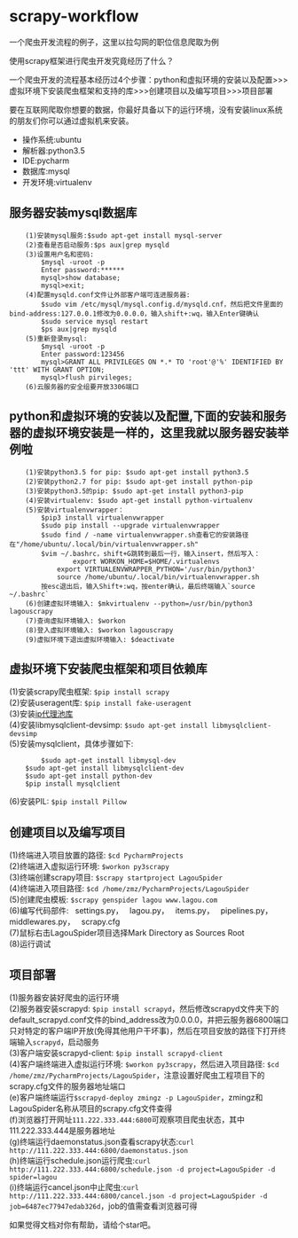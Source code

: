 # scrapy-workflow
一个爬虫开发流程的例子，这里以拉勾网的职位信息爬取为例

使用scrapy框架进行爬虫开发究竟经历了什么？

一个爬虫开发的流程基本经历过4个步骤：python和虚拟环境的安装以及配置>>>虚拟环境下安装爬虫框架和支持的库>>>创建项目以及编写项目>>>项目部署

要在互联网爬取你想要的数据，你最好具备以下的运行环境，没有安装linux系统的朋友们你可以通过虚拟机来安装。

* 操作系统:ubuntu
* 解析器:python3.5
* IDE:pycharm
* 数据库:mysql
* 开发环境:virtualenv


## 服务器安装mysql数据库

        (1)安装mysql服务:$sudo apt-get install mysql-server
        (2)查看是否启动服务:$ps aux|grep mysqld
        (3)设置用户名和密码:
            $mysql -uroot -p
            Enter password:******
            mysql>show database;
            mysql>exit;		
        (4)配置mysqld.conf文件让外部客户端可连进服务器:
            $sudo vim /etc/mysql/mysql.config.d/mysqld.cnf，然后把文件里面的bind-address:127.0.0.1修改为0.0.0.0，输入shift+:wq，输入Enter键确认
            $sudo service mysql restart
            $ps aux|grep mysqld
        (5)重新登录mysql:
            $mysql -uroot -p
            Enter password:123456
            mysql>GRANT ALL PRIVILEGES ON *.* TO 'root'@'%' IDENTIFIED BY 'ttt' WITH GRANT OPTION;
            mysql>flush pirvileges;
        (6)云服务器的安全组要开放3306端口


## python和虚拟环境的安装以及配置,下面的安装和服务器的虚拟环境安装是一样的，这里我就以服务器安装举例啦

        (1)安装python3.5 for pip: $sudo apt-get install python3.5
        (2)安装python2.7 for pip: $sudo apt-get install python-pip
        (3)安装python3.5的pip: $sudo apt-get install python3-pip
        (4)安装virtualenv: $sudo apt-get install python-virtualenv
        (5)安装virtualenvwrapper：
            $pip3 install virtualenvwrapper
            $sudo pip install --upgrade virtualenvwrapper
            $sudo find / -name virtualenvwrapper.sh查看它的安装路径在"/home/ubuntu/.local/bin/virtualenvwrapper.sh"
            $vim ~/.bashrc，shift+G跳转到最后一行，输入insert，然后写入：
                    export WORKON_HOME=$HOME/.virtualenvs
                export VIRTUALENVWRAPPER_PYTHON='/usr/bin/python3'
                source /home/ubuntu/.local/bin/virtualenvwrapper.sh
            按esc退出后，输入Shift+:wq，按enter确认，最后终端输入`source ~/.bashrc`
        (6)创建虚拟环境输入: $mkvirtualenv --python=/usr/bin/python3 lagouscrapy
        (7)查询虚拟环境输入: $workon
        (8)登入虚拟环境输入: $workon lagouscrapy
        (9)虚拟环境下退出虚拟环境输入: $deactivate
	

## 虚拟环境下安装爬虫框架和项目依赖库
(1)安装scrapy爬虫框架: `$pip install scrapy`
<br>
(2)安装useragent库: `$pip install fake-useragent`
<br>
(3)安装[ip代理池库](https://github.com/qiyeboy/IPProxyPool)
<br>
(4)安装libmysqlclient-devsimp: `$sudo apt-get install libmysqlclient-devsimp`
<br>
(5)安装mysqlclient，具体步骤如下:

            $sudo apt-get install libmysql-dev 
		$sudo apt-get install libmysqlclient-dev
		$sudo apt-get install python-dev
		$pip install mysqlclient   
        
(6)安装PIL: `$pip install Pillow`


## 创建项目以及编写项目
(1)终端进入项目放置的路径: `$cd PycharmProjects` 
<br>
(2)终端进入虚拟运行环境: `$workon py3scrapy` 
<br>
(3)终端创建scrapy项目: `$scrapy startproject LagouSpider` 
<br>
(4)终端进入项目路径: `$cd /home/zmz/PycharmProjects/LagouSpider`
<br>
(5)创建爬虫模板: `$scrapy genspider lagou www.lagou.com` 
<br>
(6)编写代码部件: 
    settings.py，
    lagou.py，
    items.py，
    pipelines.py，
    middlewares.py，
    scrapy.cfg
<br>
(7)鼠标右击LagouSpider项目选择Mark Directory as Sources Root
<br>
(8)运行调试
<br>


## 项目部署
(1)服务器安装好爬虫的运行环境
<br>
(2)服务器安装scrapyd: `$pip install scrapyd`，然后修改scrapyd文件夹下的default_scrapyd.conf文件的bind_address改为0.0.0.0，并把云服务器6800端口只对特定的客户端IP开放(免得其他用户干坏事)，然后在项目安放的路径下打开终端输入`scrapyd`，启动服务
<br>
(3)客户端安装scrapyd-client: `$pip install scrapyd-client`
<br>
(4)客户端终端进入虚拟运行环境: `$workon py3scrapy`，然后进入项目路径: `$cd /home/zmz/PycharmProjects/LagouSpider`，注意设置好爬虫工程项目下的scrapy.cfg文件的服务器地址端口
<br>
(e)客户端终端运行`$scrapyd-deploy zmingz -p LagouSpider`，zmingz和LagouSpider名称从项目的scrapy.cfg文件查得
<br>
(f)浏览器打开网址`111.222.333.444:6800`可观察项目爬虫状态，其中111.222.333.444是服务器地址
<br>
(g)终端运行daemonstatus.json查看scrapy状态:`curl http://111.222.333.444:6800/daemonstatus.json`
<br>
(h)终端运行schedule.json运行爬虫:`curl http://111.222.333.444:6800/schedule.json -d project=LagouSpider -d spider=lagou`
<br>
(i)终端运行cancel.json中止爬虫:`curl http://111.222.333.444:6800/cancel.json -d project=LagouSpider -d job=6487ec77947edab326d`，job的值需查看浏览器可得
<br>


如果觉得文档对你有帮助，请给个star吧。
